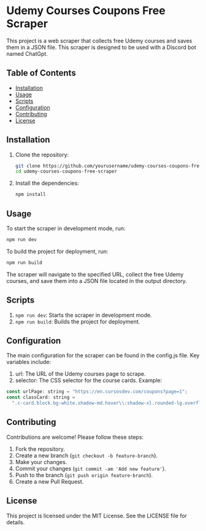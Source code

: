 # Udemy Courses Coupons Free Scraper

This project is a web scraper that collects free Udemy courses and saves them in a JSON file. This scraper is designed to be used with a Discord bot named ChatGpt.

## Table of Contents

- [Installation](#installation)
- [Usage](#usage)
- [Scripts](#scripts)
- [Configuration](#configuration)
- [Contributing](#contributing)
- [License](#license)

## Installation

1. Clone the repository:

   ```bash
   git clone https://github.com/yourusername/udemy-courses-coupons-free-scraper.git
   cd udemy-courses-coupons-free-scraper
   ```

2. Install the dependencies:

   ```bash
   npm install
   ```

## Usage

To start the scraper in development mode, run:

```bash
npm run dev
```

To build the project for deployment, run:

```bash
npm run build
```

The scraper will navigate to the specified URL, collect the free Udemy courses, and save them into a JSON file located in the output directory.

## Scripts

1. `npm run dev`: Starts the scraper in development mode.
2. `npm run build`: Builds the project for deployment.

## Configuration

The main configuration for the scraper can be found in the config.js file. Key variables include:

1. url: The URL of the Udemy courses page to scrape.
2. selector: The CSS selector for the course cards.
   Example:

```javascript
const urlPage: string = "https://en.cursosdev.com/coupons?page=1";
const classCard: string =
  ".c-card.block.bg-white.shadow-md.hover\\:shadow-xl.rounded-lg.overflow-hidden";
```

## Contributing

Contributions are welcome! Please follow these steps:

1. Fork the repository.
2. Create a new branch (`git checkout -b feature-branch`).
3. Make your changes.
4. Commit your changes (`git commit -am 'Add new feature'`).
5. Push to the branch (`git push origin feature-branch`).
6. Create a new Pull Request.

## License

This project is licensed under the MIT License. See the LICENSE file for details.
